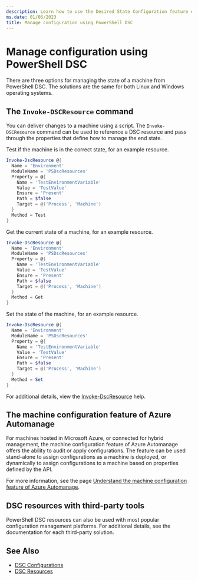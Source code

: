 ```yaml
---
description: Learn how to use the Desired State Configuration feature of PowerShell to manage the state of a machine as code.
ms.date: 01/06/2023
title: Manage configuration using PowerShell DSC
---
```


# Manage configuration using PowerShell DSC

There are three options for managing the state of a machine from PowerShell DSC. The solutions are
the same for both Linux and Windows operating systems.

## The `Invoke-DSCResource` command

You can deliver changes to a machine using a script. The `Invoke-DSCResource` command can be used to
reference a DSC resource and pass through the properties that define how to manage the end state.

Test if the machine is in the correct state, for an example resource.

```powershell
Invoke-DscResource @{
  Name = 'Environment'
  ModuleName = 'PSDscResources'
  Property = @{
    Name = 'TestEnvironmentVariable'
    Value = 'TestValue'
    Ensure = 'Present'
    Path = $false
    Target = @('Process', 'Machine')
  }
  Method = Test
}
```

Get the current state of a machine, for an example resource.

```powershell
Invoke-DscResource @{
  Name = 'Environment'
  ModuleName = 'PSDscResources'
  Property = @{
    Name = 'TestEnvironmentVariable'
    Value = 'TestValue'
    Ensure = 'Present'
    Path = $false
    Target = @('Process', 'Machine')
  }
  Method = Get
}
```

Set the state of the machine, for an example resource.

```powershell
Invoke-DscResource @{
  Name = 'Environment'
  ModuleName = 'PSDscResources'
  Property = @{
    Name = 'TestEnvironmentVariable'
    Value = 'TestValue'
    Ensure = 'Present'
    Path = $false
    Target = @('Process', 'Machine')
  }
  Method = Set
}
```

For additional details, view the
[Invoke-DscResource][01] help.

## The machine configuration feature of Azure Automanage

For machines hosted in Microsoft Azure, or connected for hybrid management, the machine
configuration feature of Azure Automanage offers the ability to audit or apply configurations. The
feature can be used stand-alone to assign configurations as a machine is deployed, or dynamically
to assign configurations to a machine based on properties defined by the API.

For more information, see the page
[Understand the machine configuration feature of Azure Automanage][02].

## DSC resources with third-party tools

PowerShell DSC resources can also be used with most popular configuration management platforms. For
additional details, see the documentation for each third-party solution.

## See Also

- [DSC Configurations][03]
- [DSC Resources][04]

<!-- Link References -->
[01]: /powershell/module/psdesiredstateconfiguration/invoke-dscresource
[02]: /azure/governance/machine-configuration/overview
[03]: ../concepts/configurations.md
[04]: ../concepts/resources.md
